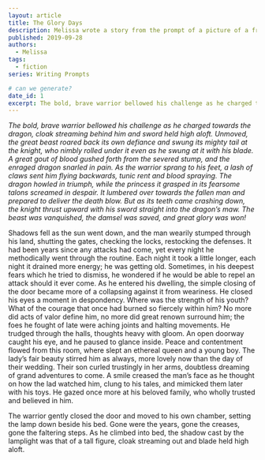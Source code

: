 ```yaml
---
layout: article
title: The Glory Days
description: Melissa wrote a story from the prompt of a picture of a friend.
published: 2019-09-28
authors:
  - Melissa
tags: 
  - fiction
series: Writing Prompts

# can we generate?
date_id: 1
excerpt: The bold, brave warrior bellowed his challenge as he charged towards the dragon, cloak streaming behind him and sword held high aloft.
---
```

*The bold, brave warrior bellowed his challenge as he charged towards the dragon, cloak streaming behind him and sword held high aloft. Unmoved, the great beast roared back its own defiance and swung its mighty tail at the knight, who nimbly rolled under it even as he swung at it with his blade. A great gout of blood gushed forth from the severed stump, and the enraged dragon snarled in pain. As the warrior sprang to his feet, a lash of claws sent him flying backwards, tunic rent and blood spraying. The dragon howled in triumph, while the princess it grasped in its fearsome talons screamed in despair. It lumbered over towards the fallen man and prepared to deliver the death blow. But as its teeth came crashing down, the knight thrust upward with his sword straight into the dragon’s maw. The beast was vanquished, the damsel was saved, and great glory was won!*

Shadows fell as the sun went down, and the man wearily stumped through his land, shutting the gates, checking the locks, restocking the defenses. It had been years since any attacks had come, yet every night he methodically went through the routine. Each night it took a little longer, each night it drained more energy; he was getting old. Sometimes, in his deepest fears which he tried to dismiss, he wondered if he would be able to repel an attack should it ever come. As he entered his dwelling, the simple closing of the door became more of a collapsing against it from weariness. He closed his eyes a moment in despondency. Where was the strength of his youth? What of the courage that once had burned so fiercely within him? No more did acts of valor define him, no more did great renown surround him; the foes he fought of late were aching joints and halting movements. He trudged through the halls, thoughts heavy with gloom. An open doorway caught his eye, and he paused to glance inside. Peace and contentment flowed from this room, where slept an ethereal queen and a young boy. The lady’s fair beauty stirred him as always, more lovely now than the day of their wedding. Their son curled trustingly in her arms, doubtless dreaming of grand adventures to come. A smile creased the man’s face as he thought on how the lad watched him, clung to his tales, and mimicked them later with his toys. He gazed once more at his beloved family, who wholly trusted and believed in him.

The warrior gently closed the door and moved to his own chamber, setting the lamp down beside his bed. Gone were the years, gone the creases, gone the faltering steps. As he climbed into bed, the shadow cast by the lamplight was that of a tall figure, cloak streaming out and blade held high aloft.